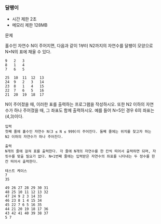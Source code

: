 ### 달팽이

- 시간 제한 2초
- 메모리 제한 128MB

문제

홀수인 자연수 N이 주어지면, 다음과 같이 1부터 N2까지의 자연수를 달팽이 모양으로 N×N의 표에 채울 수 있다.

```
9 	2 	3
8 	1 	4
7 	6 	5

25 	10 	11 	12 	13
24 	9 	2 	3 	14
23 	8 	1 	4 	15
22 	7 	6 	5 	16
21 	20 	19 	18 	17
```

N이 주어졌을 때, 이러한 표를 출력하는 프로그램을 작성하시오. 또한 N2 이하의 자연수가 하나 주어졌을 때, 그 좌표도 함께 출력하시오. 예를 들어 N=5인 경우 6의 좌표는 (4,3)이다.

```
입력
첫째 줄에 홀수인 자연수 N(3 ≤ N ≤ 999)이 주어진다. 둘째 줄에는 위치를 찾고자 하는 N2 이하의 자연수가 하나 주어진다.

출력
N개의 줄에 걸쳐 표를 출력한다. 각 줄에 N개의 자연수를 한 칸씩 띄어서 출력하면 되며, 자릿수를 맞출 필요가 없다. N+1번째 줄에는 입력받은 자연수의 좌표를 나타내는 두 정수를 한 칸 띄어서 출력한다.

테스트 케이스
7
35

49 26 27 28 29 30 31
48 25 10 11 12 13 32
47 24 9 2 3 14 33
46 23 8 1 4 15 34
45 22 7 6 5 16 35
44 21 20 19 18 17 36
43 42 41 40 39 38 37
5 7
```

